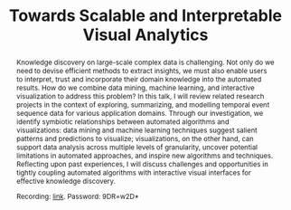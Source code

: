 --- 
key: leo
speaker: Leo Zhicheng Liu
website: https://www.zcliu.org/
affiliation: University of Maryland College Park
title: Towards Scalable and Interpretable Visual Analytics
time: 1:10pm - 2:10pm
picture: leo.png
picture-note: Leo Zhicheng Liu
slides: 
bio: |
    Dr. Zhicheng Liu is an assistant professor in the department of computer science at University of Maryland. His research focuses on scalable methods to represent and interact with complex data, as well as techniques and systems to support the design and authoring of expressive data visualizations. Before joining UMD, he worked at Adobe Research as a research scientist and Stanford University as a postdoc fellow. He obtained his PhD at Georgia Tech. His work has been recognized with a Test-of-Time award at IEEE VIS, and multiple Best Paper Awards and Honorable Mentions at ACM CHI and IEEE VIS.


abstract: | 
    Knowledge discovery on large-scale complex data is challenging. Not only do we need to devise efficient methods to extract insights, we must also enable users to interpret, trust and incorporate their domain knowledge into the automated results. How do we combine data mining, machine learning, and interactive visualization to address this problem? In this talk, I will review related research projects in the context of exploring, summarizing, and modelling temporal event sequence data for various application domains. Through our investigation, we identify symbiotic relationships between automated algorithms and visualizations:  data mining and machine learning techniques suggest salient patterns and predictions to visualize; visualizations, on the other hand, can support data analysis across multiple levels of granularity, uncover potential limitations in automated approaches, and inspire new algorithms and techniques. Reflecting upon past experiences, I will discuss challenges and opportunities in tightly coupling automated algorithms with interactive visual interfaces for effective knowledge discovery.

    Recording: <a href="https://univienna.zoom.us/rec/share/3qPrI3g7Lo8ndCGMoKD9w28F5Fd98grdhjYPZzceYVSUo_QH3016ddZXhqTprwun.Va5TpOvKlVHyf6WB">link</a>. Password: 9DR=w2D*

---